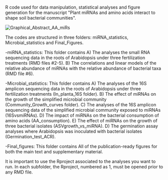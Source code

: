 R code used for data manipulation, statistical analyses and figure generation for the manuscript "Plant miRNAs and amino acids interact to shape soil bacterial communities".

![Graphical_Abstract_AA_miRs](https://github.com/user-attachments/assets/0225b308-9a6e-4e6a-9844-87894c62ad0d)

The codes are structured in three folders: miRNA_statistics, Microbial_statistics and Final_Figures.

-miRNA_statistics: 
This folder contains 
A) The analyses the small RNA sequencing data in the roots of Arabidopsis under three fertilization treatments (RMD files #2-5). 
B) The correlations and linear models of the relative abundance of miRNAs with the relative abundance of bacterial taxa (RMD file #6).

-Microbial_statistics: 
This folder contains 
A) The analyses of the 16S amplicon sequencing data in  the roots of Arabidopsis under three fertilization treatments (In_planta_16S folder).
B) The effect of miRNAs on the growth of the simplified microbial community (Community_Growth_curves folder).
C) The analyses of the  16S amplicon sequencing data of the simplified microbial community exposed to miRNAs (16SvsmiRNAs).
D) The impact of miRNAs on the bacterial consumption of amino acids (AA_consumption).
E) The effect of miRNAs on the growth of three bacterial isolates (ASVgrowth_vs_miRNA).
D) The germination assay analyses where Arabidopsis was inoculated with bacterial isolates (Germination_test_ACR). 

-Final_figures: 
This folder contains
All of the publication-ready figures for both the main text and supplementary material. 

It is important to use the Rproject associated to the analyses you want to run. 
In each subfolder, the Rproject, numbered as 1, must be opened prior to any RMD file. 
